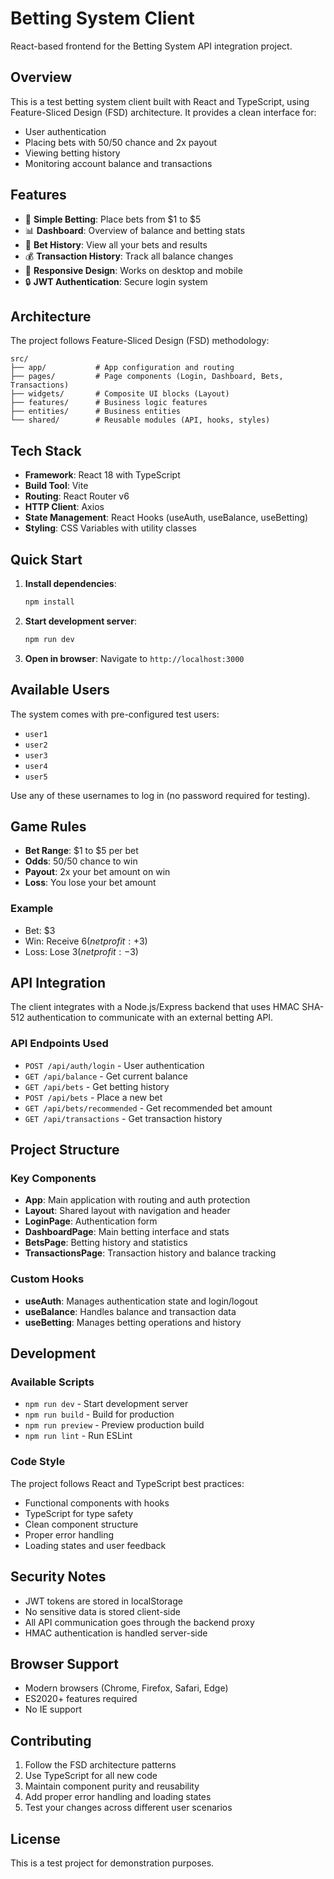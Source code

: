 # Betting System Client

React-based frontend for the Betting System API integration project.

## Overview

This is a test betting system client built with React and TypeScript, using Feature-Sliced Design (FSD) architecture. It provides a clean interface for:

- User authentication
- Placing bets with 50/50 chance and 2x payout
- Viewing betting history
- Monitoring account balance and transactions

## Features

- 🎲 **Simple Betting**: Place bets from $1 to $5
- 📊 **Dashboard**: Overview of balance and betting stats
- 🎯 **Bet History**: View all your bets and results
- 💰 **Transaction History**: Track all balance changes
- 📱 **Responsive Design**: Works on desktop and mobile
- 🔒 **JWT Authentication**: Secure login system

## Architecture

The project follows Feature-Sliced Design (FSD) methodology:

```
src/
├── app/           # App configuration and routing
├── pages/         # Page components (Login, Dashboard, Bets, Transactions)
├── widgets/       # Composite UI blocks (Layout)
├── features/      # Business logic features
├── entities/      # Business entities
└── shared/        # Reusable modules (API, hooks, styles)
```

## Tech Stack

- **Framework**: React 18 with TypeScript
- **Build Tool**: Vite
- **Routing**: React Router v6
- **HTTP Client**: Axios
- **State Management**: React Hooks (useAuth, useBalance, useBetting)
- **Styling**: CSS Variables with utility classes

## Quick Start

1. **Install dependencies**:
   ```bash
   npm install
   ```

2. **Start development server**:
   ```bash
   npm run dev
   ```

3. **Open in browser**:
   Navigate to `http://localhost:3000`

## Available Users

The system comes with pre-configured test users:
- `user1`
- `user2` 
- `user3`
- `user4`
- `user5`

Use any of these usernames to log in (no password required for testing).

## Game Rules

- **Bet Range**: $1 to $5 per bet
- **Odds**: 50/50 chance to win
- **Payout**: 2x your bet amount on win
- **Loss**: You lose your bet amount

### Example
- Bet: $3
- Win: Receive $6 (net profit: +$3)
- Loss: Lose $3 (net profit: -$3)

## API Integration

The client integrates with a Node.js/Express backend that uses HMAC SHA-512 authentication to communicate with an external betting API.

### API Endpoints Used
- `POST /api/auth/login` - User authentication
- `GET /api/balance` - Get current balance
- `GET /api/bets` - Get betting history
- `POST /api/bets` - Place a new bet
- `GET /api/bets/recommended` - Get recommended bet amount
- `GET /api/transactions` - Get transaction history

## Project Structure

### Key Components

- **App**: Main application with routing and auth protection
- **Layout**: Shared layout with navigation and header
- **LoginPage**: Authentication form
- **DashboardPage**: Main betting interface and stats
- **BetsPage**: Betting history and statistics
- **TransactionsPage**: Transaction history and balance tracking

### Custom Hooks

- **useAuth**: Manages authentication state and login/logout
- **useBalance**: Handles balance and transaction data
- **useBetting**: Manages betting operations and history

## Development

### Available Scripts

- `npm run dev` - Start development server
- `npm run build` - Build for production
- `npm run preview` - Preview production build
- `npm run lint` - Run ESLint

### Code Style

The project follows React and TypeScript best practices:
- Functional components with hooks
- TypeScript for type safety
- Clean component structure
- Proper error handling
- Loading states and user feedback

## Security Notes

- JWT tokens are stored in localStorage
- No sensitive data is stored client-side
- All API communication goes through the backend proxy
- HMAC authentication is handled server-side

## Browser Support

- Modern browsers (Chrome, Firefox, Safari, Edge)
- ES2020+ features required
- No IE support

## Contributing

1. Follow the FSD architecture patterns
2. Use TypeScript for all new code
3. Maintain component purity and reusability
4. Add proper error handling and loading states
5. Test your changes across different user scenarios

## License

This is a test project for demonstration purposes. 